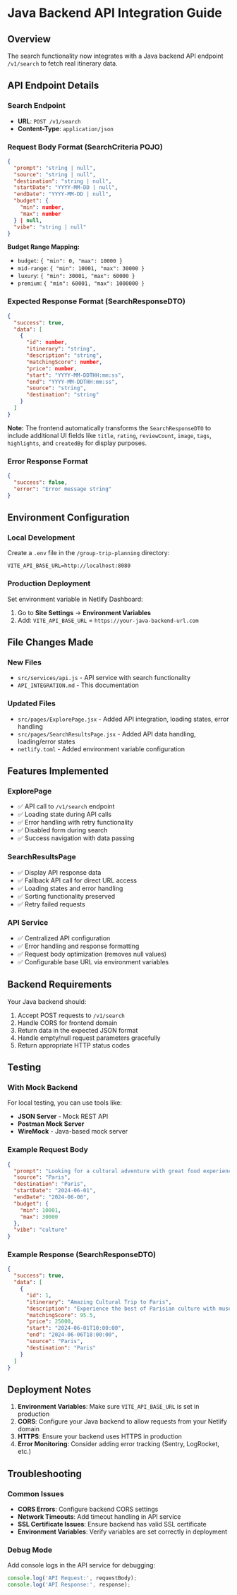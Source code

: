 # Java Backend API Integration Guide

## Overview
The search functionality now integrates with a Java backend API endpoint `/v1/search` to fetch real itinerary data.

## API Endpoint Details

### Search Endpoint
- **URL**: `POST /v1/search`
- **Content-Type**: `application/json`

### Request Body Format (SearchCriteria POJO)
```json
{
  "prompt": "string | null",
  "source": "string | null",
  "destination": "string | null", 
  "startDate": "YYYY-MM-DD | null",
  "endDate": "YYYY-MM-DD | null",
  "budget": {
    "min": number,
    "max": number
  } | null,
  "vibe": "string | null"
}
```

**Budget Range Mapping:**
- `budget`: `{ "min": 0, "max": 10000 }`
- `mid-range`: `{ "min": 10001, "max": 30000 }`  
- `luxury`: `{ "min": 30001, "max": 60000 }`
- `premium`: `{ "min": 60001, "max": 1000000 }`

### Expected Response Format (SearchResponseDTO)
```json
{
  "success": true,
  "data": [
    {
      "id": number,
      "itinerary": "string",
      "description": "string",
      "matchingScore": number,
      "price": number,
      "start": "YYYY-MM-DDTHH:mm:ss",
      "end": "YYYY-MM-DDTHH:mm:ss",
      "source": "string",
      "destination": "string"
    }
  ]
}
```

**Note:** The frontend automatically transforms the `SearchResponseDTO` to include additional UI fields like `title`, `rating`, `reviewCount`, `image`, `tags`, `highlights`, and `createdBy` for display purposes.

### Error Response Format
```json
{
  "success": false,
  "error": "Error message string"
}
```

## Environment Configuration

### Local Development
Create a `.env` file in the `/group-trip-planning` directory:
```env
VITE_API_BASE_URL=http://localhost:8080
```

### Production Deployment
Set environment variable in Netlify Dashboard:
1. Go to **Site Settings** → **Environment Variables**  
2. Add: `VITE_API_BASE_URL` = `https://your-java-backend-url.com`

## File Changes Made

### New Files
- `src/services/api.js` - API service with search functionality
- `API_INTEGRATION.md` - This documentation

### Updated Files
- `src/pages/ExplorePage.jsx` - Added API integration, loading states, error handling
- `src/pages/SearchResultsPage.jsx` - Added API data handling, loading/error states
- `netlify.toml` - Added environment variable configuration

## Features Implemented

### ExplorePage
- ✅ API call to `/v1/search` endpoint
- ✅ Loading state during API calls  
- ✅ Error handling with retry functionality
- ✅ Disabled form during search
- ✅ Success navigation with data passing

### SearchResultsPage  
- ✅ Display API response data
- ✅ Fallback API call for direct URL access
- ✅ Loading states and error handling
- ✅ Sorting functionality preserved
- ✅ Retry failed requests

### API Service
- ✅ Centralized API configuration
- ✅ Error handling and response formatting
- ✅ Request body optimization (removes null values)
- ✅ Configurable base URL via environment variables

## Backend Requirements

Your Java backend should:
1. Accept POST requests to `/v1/search`
2. Handle CORS for frontend domain
3. Return data in the expected JSON format
4. Handle empty/null request parameters gracefully
5. Return appropriate HTTP status codes

## Testing

### With Mock Backend
For local testing, you can use tools like:
- **JSON Server** - Mock REST API
- **Postman Mock Server**
- **WireMock** - Java-based mock server

### Example Request Body
```json
{
  "prompt": "Looking for a cultural adventure with great food experiences",
  "source": "Paris",
  "destination": "Paris",
  "startDate": "2024-06-01",
  "endDate": "2024-06-06",
  "budget": {
    "min": 10001,
    "max": 30000
  },
  "vibe": "culture"
}
```

### Example Response (SearchResponseDTO)
```json
{
  "success": true,
  "data": [
    {
      "id": 1,
      "itinerary": "Amazing Cultural Trip to Paris",
      "description": "Experience the best of Parisian culture with museum visits, local cuisine, and historical tours.",
      "matchingScore": 95.5,
      "price": 25000,
      "start": "2024-06-01T10:00:00",
      "end": "2024-06-06T18:00:00", 
      "source": "Paris",
      "destination": "Paris"
    }
  ]
}
```

## Deployment Notes

1. **Environment Variables**: Make sure `VITE_API_BASE_URL` is set in production
2. **CORS**: Configure your Java backend to allow requests from your Netlify domain
3. **HTTPS**: Ensure your backend uses HTTPS in production
4. **Error Monitoring**: Consider adding error tracking (Sentry, LogRocket, etc.)

## Troubleshooting

### Common Issues
- **CORS Errors**: Configure backend CORS settings
- **Network Timeouts**: Add timeout handling in API service
- **SSL Certificate Issues**: Ensure backend has valid SSL certificate
- **Environment Variables**: Verify variables are set correctly in deployment

### Debug Mode
Add console logs in the API service for debugging:
```javascript
console.log('API Request:', requestBody);
console.log('API Response:', response);
```
